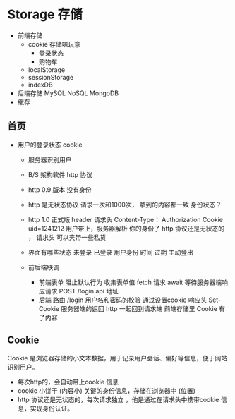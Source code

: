 # Storage 存储
  - 前端存储
    - cookie
    存储啥玩意 
      - 登录状态
      - 购物车
    - localStorage
    - sessionStorage
    - indexDB
  - 后端存储
    MySQL NoSQL MongoDB 
  - 缓存

## 首页
- 用户的登录状态
  cookie
  - 服务器识别用户 
  - B/S 架构软件 http 协议
  - http 0.9 版本 没有身份
  - http 是无状态协议
    请求一次和1000次， 拿到的内容都一致
    身份状态？
  - http 1.0 正式版
    header 请求头
    Content-Type：
    Authorization
    Cookie uid=1241212
    用户带上，服务器解析 你的身份了
    http 协议还是无状态的 ， 请求头 可以夹带一些私货
  - 界面有哪些状态
    未登录 已登录 用户身份  时间 过期 主动登出

  - 前后端联调
    - 前端表单
      阻止默认行为
      收集表单值
      fetch 请求 await 等待服务器端响应请求 
      POST /login api 地址
    - 后端
      路由 /login
      用户名和密码的校验
      通过设置cookie  响应头 Set-Cookie
      服务器端的返回 http 一起回到请求端
      前端存储里 Cookie 有了内容

## Cookie
Cookie 是浏览器存储的小文本数据，用于记录用户会话、偏好等信息，便于网站识别用户。
- 每次http的，会自动带上cookie 信息
- cookie 小饼干 (内容小) 关键的身份信息，存储在浏览器中 (位置)
- http 协议还是无状态的，每次请求独立 ，他是通过在请求头中携带cookie 信息，实现身份认证。

    


